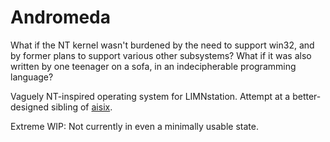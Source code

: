 # Andromeda

What if the NT kernel wasn't burdened by the need to support win32, and by former plans to support various other subsystems? What if it was also written by one teenager on a sofa, in an indecipherable programming language?

Vaguely NT-inspired operating system for LIMNstation. Attempt at a better-designed sibling of [aisix](http://github.com/limnarch/aisix).

Extreme WIP: Not currently in even a minimally usable state.
